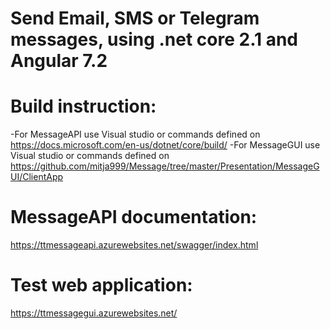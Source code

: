 # Send Email, SMS or Telegram messages, using .net core 2.1 and Angular 7.2

# Build instruction:
-For MessageAPI use Visual studio or commands defined on https://docs.microsoft.com/en-us/dotnet/core/build/
-For MessageGUI use Visual studio or commands defined on https://github.com/mitja999/Message/tree/master/Presentation/MessageGUI/ClientApp

# MessageAPI documentation:
https://ttmessageapi.azurewebsites.net/swagger/index.html

# Test web application:
https://ttmessagegui.azurewebsites.net/

